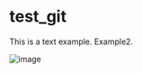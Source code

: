 # test_git

This is a text example.
Example2.

![image](https://user-images.githubusercontent.com/77398966/135882273-0893b72e-288d-4a27-b06b-063d6b6a92fb.png)
